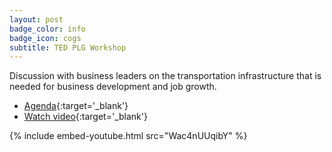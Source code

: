 ```yaml
---
layout: post
badge_color: info
badge_icon: cogs
subtitle: TED PLG Workshop
---
```


Discussion with business leaders on the transportation infrastructure that is needed for business development and job growth.

* [Agenda](http://www.hillsboroughcounty.org/DocumentCenter/View/16806){:target='_blank'}
* [Watch video](http://65.49.32.144/Hillsborough/81704493-df20-4417-b0c8-47fc1db2a94b/Policy__Leadeship_Grp_WS_07_23_2013/presentation_file/mgpresenter.html?Stream=low){:target='_blank'}

{% include embed-youtube.html src="Wac4nUUqibY" %}
